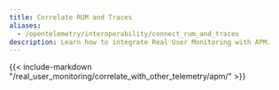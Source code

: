 ```yaml
---
title: Correlate RUM and Traces
aliases:
  - /opentelemetry/interoperability/connect_rum_and_traces
description: Learn how to integrate Real User Monitoring with APM.
---
```


{{< include-markdown "/real_user_monitoring/correlate_with_other_telemetry/apm/" >}}
